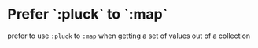# Prefer \`:pluck\` to \`:map\`

prefer to use `:pluck` to `:map` when getting a set of values out of a collection

